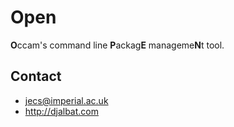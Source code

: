 # Open

**O**ccam's command line **P**ackag**E** manageme**N**t tool.

## Contact

* jecs@imperial.ac.uk
* http://djalbat.com
